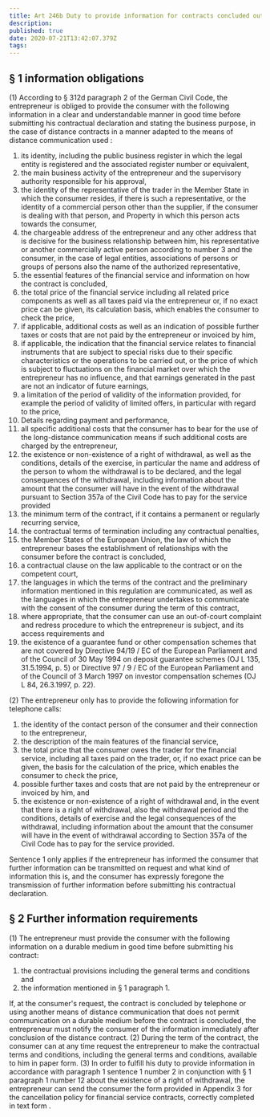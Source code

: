 ```yaml
---
title: Art 246b Duty to provide information for contracts concluded outside of business premises and distance contracts for financial services
description: 
published: true
date: 2020-07-21T13:42:07.379Z
tags: 
---
```


## § 1 information obligations
(1) According to § 312d paragraph 2 of the German Civil Code, the entrepreneur is obliged to provide the consumer with the following information in a clear and understandable manner in good time before submitting his contractual declaration and stating the business purpose, in the case of distance contracts in a manner adapted to the means of distance communication used :
1. its identity, including the public business register in which the legal entity is registered and the associated register number or equivalent,
1. the main business activity of the entrepreneur and the supervisory authority responsible for his approval,
1. the identity of the representative of the trader in the Member State in which the consumer resides, if there is such a representative, or the identity of a commercial person other than the supplier, if the consumer is dealing with that person, and Property in which this person acts towards the consumer,
1. the chargeable address of the entrepreneur and any other address that is decisive for the business relationship between him, his representative or another commercially active person according to number 3 and the consumer, in the case of legal entities, associations of persons or groups of persons also the name of the authorized representative,
1. the essential features of the financial service and information on how the contract is concluded,
1. the total price of the financial service including all related price components as well as all taxes paid via the entrepreneur or, if no exact price can be given, its calculation basis, which enables the consumer to check the price,
1. if applicable, additional costs as well as an indication of possible further taxes or costs that are not paid by the entrepreneur or invoiced by him,
1. if applicable, the indication that the financial service relates to financial instruments that are subject to special risks due to their specific characteristics or the operations to be carried out, or the price of which is subject to fluctuations on the financial market over which the entrepreneur has no influence, and that earnings generated in the past are not an indicator of future earnings,
1. a limitation of the period of validity of the information provided, for example the period of validity of limited offers, in particular with regard to the price,
1. Details regarding payment and performance,
1. all specific additional costs that the consumer has to bear for the use of the long-distance communication means if such additional costs are charged by the entrepreneur,
1. the existence or non-existence of a right of withdrawal, as well as the conditions, details of the exercise, in particular the name and address of the person to whom the withdrawal is to be declared, and the legal consequences of the withdrawal, including information about the amount that the consumer will have in the event of the withdrawal pursuant to Section 357a of the Civil Code has to pay for the service provided
1. the minimum term of the contract, if it contains a permanent or regularly recurring service,
1. the contractual terms of termination including any contractual penalties,
1. the Member States of the European Union, the law of which the entrepreneur bases the establishment of relationships with the consumer before the contract is concluded,
1. a contractual clause on the law applicable to the contract or on the competent court,
1. the languages in which the terms of the contract and the preliminary information mentioned in this regulation are communicated, as well as the languages ​​in which the entrepreneur undertakes to communicate with the consent of the consumer during the term of this contract,
1. where appropriate, that the consumer can use an out-of-court complaint and redress procedure to which the entrepreneur is subject, and its access requirements and
1. the existence of a guarantee fund or other compensation schemes that are not covered by Directive 94/19 / EC of the European Parliament and of the Council of 30 May 1994 on deposit guarantee schemes (OJ L 135, 31.5.1994, p. 5) or Directive 97 / 9 / EC of the European Parliament and of the Council of 3 March 1997 on investor compensation schemes (OJ L 84, 26.3.1997, p. 22).

(2) The entrepreneur only has to provide the following information for telephone calls:
1. the identity of the contact person of the consumer and their connection to the entrepreneur,
1. the description of the main features of the financial service,
1. the total price that the consumer owes the trader for the financial service, including all taxes paid on the trader, or, if no exact price can be given, the basis for the calculation of the price, which enables the consumer to check the price,
1. possible further taxes and costs that are not paid by the entrepreneur or invoiced by him, and
1. the existence or non-existence of a right of withdrawal and, in the event that there is a right of withdrawal, also the withdrawal period and the conditions, details of exercise and the legal consequences of the withdrawal, including information about the amount that the consumer will have in the event of withdrawal according to Section 357a of the Civil Code has to pay for the service provided.

Sentence 1 only applies if the entrepreneur has informed the consumer that further information can be transmitted on request and what kind of information this is, and the consumer has expressly foregone the transmission of further information before submitting his contractual declaration.

## § 2 Further information requirements
(1) The entrepreneur must provide the consumer with the following information on a durable medium in good time before submitting his contract:
1. the contractual provisions including the general terms and conditions and
2. the information mentioned in § 1 paragraph 1.

If, at the consumer's request, the contract is concluded by telephone or using another means of distance communication that does not permit communication on a durable medium before the contract is concluded, the entrepreneur must notify the consumer of the information immediately after conclusion of the distance contract.
(2) During the term of the contract, the consumer can at any time request the entrepreneur to make the contractual terms and conditions, including the general terms and conditions, available to him in paper form.
(3) In order to fulfill his duty to provide information in accordance with paragraph 1 sentence 1 number 2 in conjunction with § 1 paragraph 1 number 12 about the existence of a right of withdrawal, the entrepreneur can send the consumer the form provided in Appendix 3 for the cancellation policy for financial service contracts, correctly completed in text form .